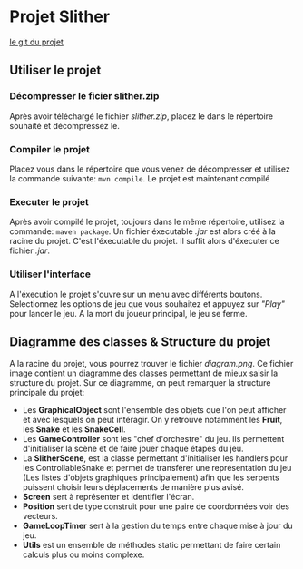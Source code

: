 # Projet Slither
[le git du projet](https://gaufre.informatique.univ-paris-diderot.fr/nico/slither)

## Utiliser le projet

### Décompresser le ficier slither.zip
Après avoir téléchargé le fichier _slither.zip_, placez le dans le répertoire souhaité et décompressez le.

### Compiler le projet
Placez vous dans le répertoire que vous venez de décompresser et utilisez la commande suivante:
```mvn compile```. Le projet est maintenant compilé

### Executer le projet
Après avoir compilé le projet, toujours dans le même répertoire, utilisez la commande:
```maven package```. Un fichier éxecutable _.jar_ est alors créé à la racine du projet. C'est l'éxecutable du projet. Il suffit alors d'éxecuter ce fichier _.jar_.

### Utiliser l'interface
A l'éxecution le projet s'ouvre sur un menu avec différents boutons. Selectionnez les options de jeu que vous souhaitez et appuyez sur _"Play"_ pour lancer le jeu. A la mort du joueur principal, le jeu se ferme.

## Diagramme des classes & Structure du projet
A la racine du projet, vous pourrez trouver le fichier _diagram.png_. Ce fichier image contient un diagramme des classes permettant de mieux saisir la structure du projet.
Sur ce diagramme, on peut remarquer la structure principale du projet:
- Les **GraphicalObject** sont l'ensemble des objets que l'on peut afficher et avec lesquels on peut intéragir. On y retrouve notamment les **Fruit**, les **Snake** et les **SnakeCell**.
- Les **GameController** sont les "chef d'orchestre" du jeu. Ils permettent d'initialiser la scène et de faire jouer chaque étapes du jeu.
- La **SlitherScene**, est la classe permettant d'initialiser les handlers pour les ControllableSnake et permet de transférer une représentation du jeu (Les listes d'objets graphiques principalement) afin que les serpents puissent choisir leurs déplacements de manière plus avisé.
- **Screen** sert à représenter et identifier l'écran.
- **Position** sert de type construit pour une paire de coordonnées voir des vecteurs.
- **GameLoopTimer** sert à la gestion du temps entre chaque mise à jour du jeu.
- **Utils** est un ensemble de méthodes static permettant de faire certain calculs plus ou moins complexe.
